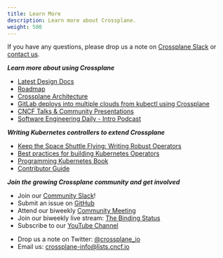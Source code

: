 ```yaml
---
title: Learn More
description: Learn more about Crossplane.
weight: 500
---
```


If you have any questions, please drop us a note on [Crossplane Slack][join-crossplane-slack] or [contact us][contact-us].

***Learn more about using Crossplane***
 - [Latest Design Docs](https://github.com/crossplane/crossplane/tree/main/design)
 - [Roadmap](https://github.com/crossplane/crossplane/blob/main/ROADMAP.md)
 - [Crossplane Architecture](https://docs.google.com/document/d/1whncqdUeU2cATGEJhHvzXWC9xdK29Er45NJeoemxebo/edit?usp=sharing)
 - [GitLab deploys into multiple clouds from kubectl using Crossplane](https://about.gitlab.com/2019/05/20/gitlab-first-deployed-kubernetes-api-to-multiple-clouds/)
 - [CNCF Talks & Community Presentations](https://www.youtube.com/playlist?list=PL510POnNVaaZJj9OG6PbgsZvgYbhwJRyE)
 - [Software Engineering Daily - Intro Podcast](https://softwareengineeringdaily.com/2019/01/02/crossplane-multicloud-control-plane-with-bassam-tabbara/)

***Writing Kubernetes controllers to extend Crossplane***
 - [Keep the Space Shuttle Flying: Writing Robust Operators](https://www.youtube.com/watch?v=uf97lOApOv8)
 - [Best practices for building Kubernetes Operators](https://cloud.google.com/blog/products/containers-kubernetes/best-practices-for-building-kubernetes-operators-and-stateful-apps)
 - [Programming Kubernetes Book](https://www.oreilly.com/library/view/programming-kubernetes/9781492047094/)
 - [Contributor Guide](https://github.com/crossplane/crossplane/blob/main/CONTRIBUTING.md)

***Join the growing Crossplane community and get involved***
- Join our [Community Slack](https://slack.crossplane.io/)!
- Submit an issue on [GitHub](https://github.com/crossplane/crossplane)
- Attend our biweekly [Community Meeting](https://github.com/crossplane/crossplane#get-involved)
- Join our biweekly live stream: [The Binding Status](https://github.com/crossplane/tbs)
- Subscribe to our [YouTube Channel](https://www.youtube.com/channel/UC19FgzMBMqBro361HbE46Fw)
<!-- vale Crossplane.Spelling = NO -->
- Drop us a note on Twitter: [@crossplane_io](https://twitter.com/crossplane_io)
- Email us: [crossplane-info@lists.cncf.io](mailto:crossplane-info@lists.cncf.io)
<!-- vale Crossplane.Spelling = YES -->

<!-- Named links -->

[join-crossplane-slack]: https://slack.crossplane.io
[contact-us]: https://github.com/crossplane/crossplane#contact
